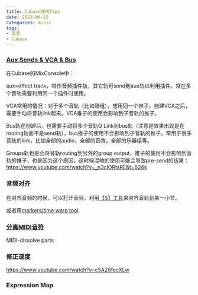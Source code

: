 ```yaml
---
title: Cubase使用Tips
date: 2023-06-25
categories: music
tags:
- 混音
- Cubase
---
```


### [Aux Sends & VCA & Bus](https://www.youtube.com/watch?v=61qgFfRHPtU&list=PLlLbqXsa7xQUjx2XTcF6OA2L6fK1IlLva&index=17)
在Cubase的MixConsole中：

aux=effect track，常作音频插件轨，其它轨可send到aux轨以利用插件。常在多个音轨需要利用同一个插件时使用。

VCA常用的情况：对于多个音轨（比如鼓组），想用同一个推子。创建VCA之后，需要手动将音轨link起来。VCA推子的使用会影响到子音轨的推子。

Bus轨在创建后，也需要手动将多个音轨Q Link到bus轨（注意是效果出现是在routing轨而不是send轨），bus推子的使用不会影响到子音轨的推子。常用于很多音轨的link，比如全部的audio，全部的音效，全部的乐器组等。

Groups轨也是会将音轨routing到另外的group output，推子的使用不会影响到音轨的推子，也是因为这个原因，这时候混响的使用可能会导致pre-send的结果：https://www.youtube.com/watch?v=_n3clORtsRE&t=624s

### 音频对齐
在对齐音频的时候，可以打开音频，利用[【S】工具](https://www.youtube.com/watch?v=ndEFbJ9eL-o&list=PLlLbqXsa7xQUjx2XTcF6OA2L6fK1IlLva&index=8)来对齐音轨到某一小节。

或者用[markers/time warp tool](https://www.youtube.com/watch?v=xDR72krU9nA&list=PLlLbqXsa7xQUjx2XTcF6OA2L6fK1IlLva&index=33).

### [分离MIDI音符](https://www.youtube.com/watch?v=3KaDJv9HA30&list=PLlLbqXsa7xQUjx2XTcF6OA2L6fK1IlLva&index=9)
MIDI-dissolve parts

### 修正速度
https://www.youtube.com/watch?v=c5AZ8fecXLw

### Expression Map
